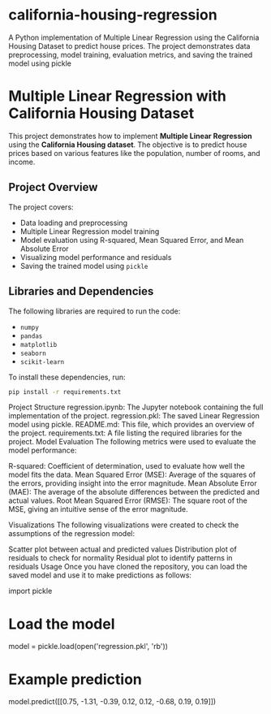 # california-housing-regression
A Python implementation of Multiple Linear Regression using the California Housing Dataset to predict house prices. The project demonstrates data preprocessing, model training, evaluation metrics, and saving the trained model using pickle


# Multiple Linear Regression with California Housing Dataset

This project demonstrates how to implement **Multiple Linear Regression** using the **California Housing dataset**. The objective is to predict house prices based on various features like the population, number of rooms, and income.

## Project Overview

The project covers:
- Data loading and preprocessing
- Multiple Linear Regression model training
- Model evaluation using R-squared, Mean Squared Error, and Mean Absolute Error
- Visualizing model performance and residuals
- Saving the trained model using `pickle`

## Libraries and Dependencies

The following libraries are required to run the code:

- `numpy`
- `pandas`
- `matplotlib`
- `seaborn`
- `scikit-learn`

To install these dependencies, run:

```bash
pip install -r requirements.txt

```

Project Structure
regression.ipynb: The Jupyter notebook containing the full implementation of the project.
regression.pkl: The saved Linear Regression model using pickle.
README.md: This file, which provides an overview of the project.
requirements.txt: A file listing the required libraries for the project.
Model Evaluation
The following metrics were used to evaluate the model performance:

R-squared: Coefficient of determination, used to evaluate how well the model fits the data.
Mean Squared Error (MSE): Average of the squares of the errors, providing insight into the error magnitude.
Mean Absolute Error (MAE): The average of the absolute differences between the predicted and actual values.
Root Mean Squared Error (RMSE): The square root of the MSE, giving an intuitive sense of the error magnitude.


Visualizations
The following visualizations were created to check the assumptions of the regression model:

Scatter plot between actual and predicted values
Distribution plot of residuals to check for normality
Residual plot to identify patterns in residuals
Usage
Once you have cloned the repository, you can load the saved model and use it to make predictions as follows:

import pickle

# Load the model
model = pickle.load(open('regression.pkl', 'rb'))

# Example prediction
model.predict([[0.75, -1.31, -0.39, 0.12, 0.12, -0.68, 0.19, 0.19]])
